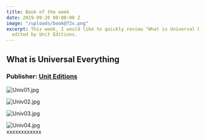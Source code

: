 ```yaml
---
title: Book of the week
date: 2019-09-26 00:00:00 Z
image: "/uploads/book@72x.png"
excerpt: This week, I would like to quickly review "What is Universal Everything"
  edited by Unit Editions.
---
```


## What is Universal Everything

### Publisher: [Unit Editions](https://www.uniteditions.com/)

![Univ01.jpg](/uploads/Univ01.jpg)

![Univ02.jpg](/uploads/Univ02.jpg)

![Univ03.jpg](/uploads/Univ03.jpg)

![Univ04.jpg](/uploads/Univ04.jpg)
<br>
xxxxxxxxxxxx